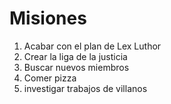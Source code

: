 # Misiones

1. Acabar con el plan de Lex Luthor
2. Crear la liga de la justicia
3. Buscar nuevos miembros
4. Comer pizza
5. investigar trabajos de villanos